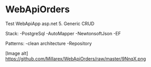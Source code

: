 # WebApiOrders
Test WebApiApp asp.net 5. Generic CRUD

Stack:
-PostgreSql
-AutoMapper
-NewtonsoftJson
-EF

Patterns:
-clean architecture
-Repository

[Image alt] https://github.com/Millarex/WebApiOrders/raw/master/9NnqX.png
